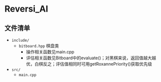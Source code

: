 # Reversi_AI

## 文件清单

- `include/`
  - `bitboard.hpp` 棋盘类
    - 操作相关函数见main.cpp
    - 评估相关函数见Bitboard中的evaluate()；对黑棋来说，返回值越大越优，白棋反之；评估值相同时可用getRoxannePriority()获取优先级
- `src/`
  - `main.cpp`